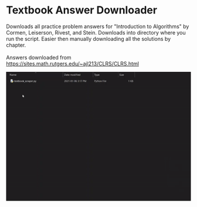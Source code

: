 # Textbook Answer Downloader
Downloads all practice problem answers for "Introduction to Algorithms" by Cormen, Leiserson, Rivest, and Stein. Downloads into directory where you run the script.
Easier then manually downloading all the solutions by chapter. <br><br>
Answers downloaded from https://sites.math.rutgers.edu/~ajl213/CLRS/CLRS.html

![Demo gif](/demo.gif)
